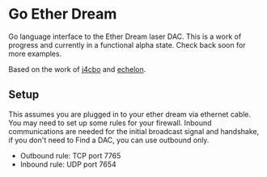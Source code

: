 # Go Ether Dream

Go language interface to the Ether Dream laser DAC. This is a work of progress and currently in a functional alpha state. Check back soon for more examples.

Based on the work of [j4cbo](https://github.com/j4cbo/j4cDAC/) and [echelon](https://github.com/echelon).

## Setup

This assumes you are plugged in to your ether dream via ethernet cable. You
may need to set up some rules for your firewall. Inbound communications 
are needed for the initial broadcast signal and handshake, if you don't
need to Find a DAC, you can use outbound only.

- Outbound rule: TCP port 7765
- Inbound rule: UDP port 7654
